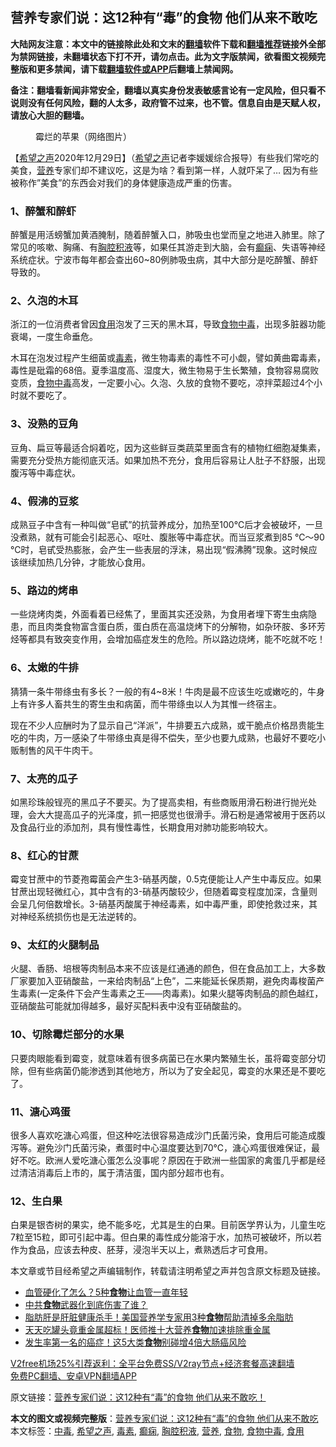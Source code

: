  <h2>营养专家们说：这12种有“毒”的食物 他们从来不敢吃</h2> <p class="notice"><b>大陆网友注意：本文中的链接除此处和文末的<a href="https://github.com/bannedbook/fanqiang" >翻墙</a>软件下载和<a href="https://github.com/killgcd/justmysocks/blob/master/README.md">翻墙推荐</a>链接外全部为禁网链接，未翻墙状态下打不开，请勿点击。此为文字版禁闻，欲看图文视频完整版和更多禁闻，请下载<a href="https://github.com/bannedbook/fanqiang">翻墙软件或APP</a>后翻墙上禁闻网。</p><p>备注：翻墙看新闻非常安全，翻墙以真实身份发表敏感言论有一定风险，但只看不说则没有任何风险，翻的人太多，政府管不过来，也不管。信息自由是天赋人权，请放心大胆的翻墙。</b></p>  <div class="entry"> <figure><figcaption>霉烂的苹果（网络图片）</figcaption></figure> <p>【<span class='wp_keywordlink_affiliate'><a href="https://www.soundofhope.org" title="希望之声" target="_blank">希望之声</a></span>2020年12月29日】（<a href="https://www.bannedbook.org/bnews/tag/%e5%b8%8c%e6%9c%9b%e4%b9%8b%e5%a3%b0/" class="st_tag internal_tag" rel="tag" title="标签 希望之声 下的日志">希望之声</a>记者李媛媛综合报导）有些我们常吃的美食，<a href="https://www.bannedbook.org/bnews/tag/%E8%90%A5%E5%85%BB/" class="st_tag internal_tag" rel="tag" title="标签 营养 下的日志">营养</a>专家们却不建议吃，这是为啥？看到第一样，人就吓呆了&#8230; 因为有些被称作”美食”的东西会对我们的身体健康造成严重的伤害。</p> <h3>1、醉蟹和醉虾</h3> <p>醉蟹是用活螃蟹加黄酒腌制，随着醉蟹入口，肺吸虫也堂而皇之地进入肺里。除了常见的咳嗽、胸痛、有<a href="https://www.bannedbook.org/bnews/tag/%e8%83%b8%e8%85%94%e7%a7%af%e6%b6%b2/" class="st_tag internal_tag" rel="tag" title="标签 胸腔积液 下的日志">胸腔积液</a>等，如果任其游走到大脑，会有<a href="https://www.bannedbook.org/bnews/tag/%E7%99%AB%E7%97%AB/" class="st_tag internal_tag" rel="tag" title="标签 癫痫 下的日志">癫痫</a>、失语等神经系统症状。宁波市每年都会查出60~80例肺吸虫病，其中大部分是吃醉蟹、醉虾导致的。</p> <h3 data-brushtype="text">2、久泡的木耳</h3> <p data-brushtype="text">浙江的一位消费者曾因<a href="https://www.bannedbook.org/bnews/tag/%E9%A3%9F%E7%94%A8/" class="st_tag internal_tag" rel="tag" title="标签 食用 下的日志">食用</a>泡发了三天的黑木耳，导致<a href="https://www.bannedbook.org/bnews/tag/%e9%a3%9f%e7%89%a9/" class="st_tag internal_tag" rel="tag" title="标签 食物 下的日志">食物</a><a href="https://www.bannedbook.org/bnews/tag/%E4%B8%AD%E6%AF%92/" class="st_tag internal_tag" rel="tag" title="标签 中毒 下的日志">中毒</a>，出现多脏器功能衰竭，一度生命垂危。</p> <p>木耳在泡发过程产生细菌或<a href="https://www.bannedbook.org/bnews/tag/%E6%AF%92%E7%B4%A0/" class="st_tag internal_tag" rel="tag" title="标签 毒素 下的日志">毒素</a>，微生物毒素的毒性不可小觑，譬如黄曲霉毒素，毒性是砒霜的68倍。夏季温度高、湿度大，微生物易于生长繁殖，食物容易腐败变质，<a href="https://www.bannedbook.org/bnews/tag/%e9%a3%9f%e7%89%a9%e4%b8%ad%e6%af%92/" class="st_tag internal_tag" rel="tag" title="标签 食物中毒 下的日志">食物中毒</a>高发，一定要小心。久泡、久放的食物不要吃，凉拌菜超过4个小时就不要吃了。</p>  <h3 data-brushtype="text">3、没熟的豆角</h3> <p>豆角、扁豆等最适合焖着吃，因为这些鲜豆类蔬菜里面含有的植物红细胞凝集素，需要充分受热方能彻底灭活。如果加热不充分，食用后容易让人肚子不舒服，出现腹泻等中毒症状。</p> <h3 data-brushtype="text">4、假沸的豆浆</h3> <p>成熟豆子中含有一种叫做“皂甙”的抗营养成分，加热至100℃后才会被破坏，一旦没煮熟，就有可能会引起恶心、呕吐、腹胀等中毒症状。而当豆浆煮到85 ℃～90 ℃时，皂甙受热膨胀，会产生一些表层的浮沫，易出现“假沸腾”现象。这时候应该继续加热几分钟，才能放心食用。</p> <h3 data-brushtype="text">5、路边的烤串</h3> <p>一些烧烤肉类，外面看着已经焦了，里面其实还没熟，为食用者埋下寄生虫病隐患，而且肉类食物富含蛋白质，蛋白质在高温烧烤下的分解物，如杂环胺、多环芳烃等都具有致突变作用，会增加癌症发生的危险。所以路边烧烤，能不吃就不吃！</p> <h3 data-brushtype="text">6、太嫩的牛排</h3> <p>猜猜一条牛带绦虫有多长？一般的有4~8米！牛肉是最不应该生吃或嫩吃的，牛身上有许多人畜共生的寄生虫和病菌，而牛带绦虫以人为其惟一终宿主。</p>  <p>现在不少人应酬时为了显示自己“洋派”，牛排要五六成熟，或干脆点价格昂贵能生吃的牛肉，万一感染了牛带绦虫真是得不偿失，至少也要九成熟，也最好不要吃小贩制售的风干牛肉干。</p> <h3 data-brushtype="text">7、太亮的瓜子</h3> <p>如黑珍珠般锃亮的黑瓜子不要买。为了提高卖相，有些商贩用滑石粉进行抛光处理，会大大提高瓜子的光泽度，抓一把感觉也很滑手。滑石粉是通常被用于医药以及食品行业的添加剂，具有慢性毒性，长期食用对肺功能影响较大。</p> <h3 data-brushtype="text">8、红心的甘蔗</h3> <p>霉变甘蔗中的节菱孢霉菌会产生3-硝基丙酸，0.5克便能让人产生中毒反应。如果甘蔗出现轻微红心，其中含有的3-硝基丙酸较少，但随着霉变程度加深，含量则会呈几何倍数增长。3-硝基丙酸属于神经毒素，如中毒严重，即使抢救过来，其对神经系统损伤也是无法逆转的。</p> <h3 data-brushtype="text">9、太红的火腿制品</h3> <p>火腿、香肠、培根等肉制品本来不应该是红通通的颜色，但在食品加工上，大多数厂家要加入亚硝酸盐，一来给肉制品“上色”，二来能延长保质期，避免肉毒梭菌产生毒素(一定条件下会产生毒素之王——肉毒素)。如果火腿等肉制品的颜色越红，亚硝酸盐可能就加得越多，最好买配料表中没有亚硝酸盐的。</p>  <h3 data-brushtype="text">10、切除霉烂部分的水果</h3> <p>只要肉眼能看到霉变，就意味着有很多病菌已在水果内繁殖生长，虽将霉变部分切除，但有些病菌仍能渗透到其他地方，所以为了安全起见，霉变的水果还是不要吃了。</p> <h3 data-brushtype="text">11、溏心鸡蛋</h3> <p>很多人喜欢吃溏心鸡蛋，但这种吃法很容易造成沙门氏菌污染，食用后可能造成腹泻等。避免沙门氏菌污染，煮蛋时中心温度要达到70℃，溏心鸡蛋很难保证，最好不吃。欧洲人爱吃溏心蛋怎么没事呢？原因在于欧洲一些国家的禽蛋几乎都是经过清洁消毒后上市的，属于清洁蛋，国内部分超市也有。</p> <h3 data-brushtype="text">12、生白果</h3> <p>白果是银杏树的果实，绝不能多吃，尤其是生的白果。目前医学界认为，儿童生吃7粒至15粒，即可引起中毒。但白果的毒性成分能溶于水，加热可被破坏，所以若作为食品，应该去种皮、胚芽，浸泡半天以上，煮熟透后才可食用。</p> <p>本文章或节目经希望之声编辑制作，转载请注明希望之声并包含原文标题及链接。</p>  <ul class='op-related-articles' title='相关阅读'> <li><a href='https://www.bannedbook.org/bnews/health/20201229/1457021.html' target='_blank'>血管硬化了怎么？5种<b>食物</b>让血管一直年轻</a></li> <li><a href='https://www.bannedbook.org/bnews/baitai/20201229/1457014.html' target='_blank'>中共<b>食物</b>武器化到底伤害了谁？</a></li> <li><a href='https://www.bannedbook.org/bnews/health/20201229/1456969.html' target='_blank'>脂肪肝是肝脏健康杀手！美国营养学专家用3种<b>食物</b>帮助清掉多余脂肪</a></li> <li><a href='https://www.bannedbook.org/bnews/comments/20201228/1456491.html' target='_blank'>天天吃罐头竟重金属超标！医师推十大营养<b>食物</b>加速排除重金属</a></li> <li><a href='https://www.bannedbook.org/bnews/lifebaike/20201228/1456270.html' target='_blank'>发生率第一名的癌症！这5大类<b>食物</b>别碰增4倍大肠癌风险</a></li> </ul> <p class="texttj"> <a href="https://www.bannedbook.org/forum23/topic22702.html" target="_blank">V2free机场25%引荐返利：全平台免费SS/V2ray节点+经济套餐高速翻墙</a><br/> <a href="https://github.com/bannedbook/fanqiang/wiki/%E7%A6%81%E9%97%BB%E7%BD%91%E5%AE%89%E5%8D%93%E7%BF%BB%E5%A2%99%E6%96%B0%E9%97%BBAPP" target="_blank">免费PC翻墙、安卓VPN翻墙APP</a></p><p>原文链接：<a class="src_link"  href="https://www.soundofhope.org/post/458440" target="_blank">营养专家们说：这12种有“毒”的食物 他们从来不敢吃！</a></p><a name='sharetosocial'></a>       <div><b>本文的图文或视频完整版</b>：<a href='https://www.bannedbook.org/bnews/comments/20201230/1457428.html'>营养专家们说：这12种有“毒”的食物 他们从来不敢吃</a></div>  </div><!--END ENTRY--> <div class="postfooter"> <div>本文标签：<a href="https://www.bannedbook.org/bnews/tag/%E4%B8%AD%E6%AF%92/" rel="tag">中毒</a>, <a href="https://www.bannedbook.org/bnews/tag/%e5%b8%8c%e6%9c%9b%e4%b9%8b%e5%a3%b0/" rel="tag">希望之声</a>, <a href="https://www.bannedbook.org/bnews/tag/%E6%AF%92%E7%B4%A0/" rel="tag">毒素</a>, <a href="https://www.bannedbook.org/bnews/tag/%E7%99%AB%E7%97%AB/" rel="tag">癫痫</a>, <a href="https://www.bannedbook.org/bnews/tag/%e8%83%b8%e8%85%94%e7%a7%af%e6%b6%b2/" rel="tag">胸腔积液</a>, <a href="https://www.bannedbook.org/bnews/tag/%E8%90%A5%E5%85%BB/" rel="tag">营养</a>, <a href="https://www.bannedbook.org/bnews/tag/%e9%a3%9f%e7%89%a9/" rel="tag">食物</a>, <a href="https://www.bannedbook.org/bnews/tag/%e9%a3%9f%e7%89%a9%e4%b8%ad%e6%af%92/" rel="tag">食物中毒</a>, <a href="https://www.bannedbook.org/bnews/tag/%E9%A3%9F%E7%94%A8/" rel="tag">食用</a></div>  </div><!--END POSTFOOTER--> 